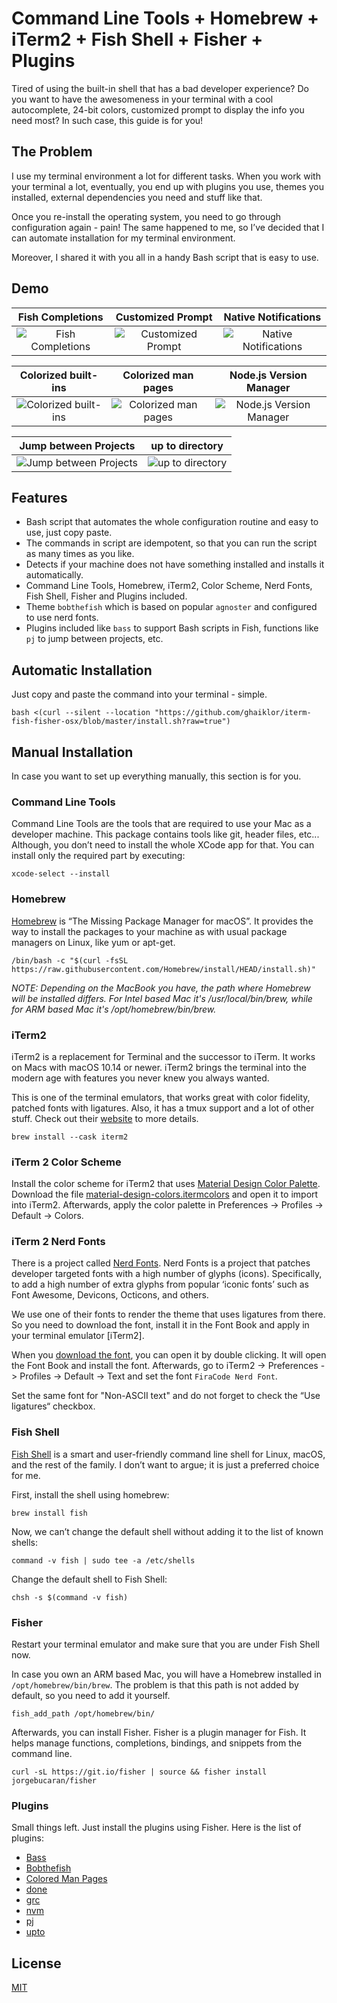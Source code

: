 # Command Line Tools + Homebrew + iTerm2 + Fish Shell + Fisher + Plugins

Tired of using the built-in shell that has a bad developer experience?
Do you want to have the awesomeness in your terminal with a cool autocomplete, 24-bit colors, customized prompt to display the info you need most?
In such case, this guide is for you!

## The Problem

I use my terminal environment a lot for different tasks.
When you work with your terminal a lot, eventually, you end up with plugins you use, themes you installed, external dependencies you need and stuff like that.

Once you re-install the operating system, you need to go through configuration again - pain!
The same happened to me, so I’ve decided that I can automate installation for my terminal environment.

Moreover, I shared it with you all in a handy Bash script that is easy to use.

## Demo

|    Fish Completions    |    Customized Prompt    |    Native Notifications    |
| :--------------------: | :---------------------: | :------------------------: |
| ![Fish Completions][1] | ![Customized Prompt][2] | ![Native Notifications][4] |

|    Colorized built-ins    |    Colorized man pages    |    Node.js Version Manager    |
| :-----------------------: | :-----------------------: | :---------------------------: |
| ![Colorized built-ins][3] | ![Colorized man pages][5] | ![Node.js Version Manager][6] |

|    Jump between Projects    |    up to directory    |
| :-------------------------: | :-------------------: |
| ![Jump between Projects][7] | ![up to directory][8] |

## Features

- Bash script that automates the whole configuration routine and easy to use, just copy paste.
- The commands in script are idempotent, so that you can run the script as many times as you like.
- Detects if your machine does not have something installed and installs it automatically.
- Command Line Tools, Homebrew, iTerm2, Color Scheme, Nerd Fonts, Fish Shell, Fisher and Plugins included.
- Theme `bobthefish` which is based on popular `agnoster` and configured to use nerd fonts.
- Plugins included like `bass` to support Bash scripts in Fish, functions like `pj` to jump between projects, etc.

## Automatic Installation

Just copy and paste the command into your terminal - simple.

```shell
bash <(curl --silent --location "https://github.com/ghaiklor/iterm-fish-fisher-osx/blob/master/install.sh?raw=true")
```

## Manual Installation

In case you want to set up everything manually, this section is for you.

### Command Line Tools

Command Line Tools are the tools that are required to use your Mac as a developer machine.
This package contains tools like git, header files, etc...
Although, you don’t need to install the whole XCode app for that.
You can install only the required part by executing:

```shell
xcode-select --install
```

### Homebrew

[Homebrew](https://brew.sh) is “The Missing Package Manager for macOS”.
It provides the way to install the packages to your machine as with usual package managers on Linux, like yum or apt-get.

```shell
/bin/bash -c "$(curl -fsSL https://raw.githubusercontent.com/Homebrew/install/HEAD/install.sh)"
```

*NOTE: Depending on the MacBook you have, the path where Homebrew will be installed differs. For Intel based Mac it's /usr/local/bin/brew, while for ARM based Mac it's /opt/homebrew/bin/brew.*

### iTerm2

iTerm2 is a replacement for Terminal and the successor to iTerm.
It works on Macs with macOS 10.14 or newer.
iTerm2 brings the terminal into the modern age with features you never knew you always wanted.

This is one of the terminal emulators, that works great with color fidelity, patched fonts with ligatures.
Also, it has a tmux support and a lot of other stuff.
Check out their [website](https://iterm2.com) to more details.

```shell
brew install --cask iterm2
```

### iTerm 2 Color Scheme

Install the color scheme for iTerm2 that uses [Material Design Color Palette](https://github.com/MartinSeeler/iterm2-material-design).
Download the file [material-design-colors.itermcolors](https://github.com/MartinSeeler/iterm2-material-design/blob/6bd6c8b3627d079ed3ed74e152b12b1db1eb3a6b/material-design-colors.itermcolors?raw=true) and open it to import into iTerm2.
Afterwards, apply the color palette in Preferences -> Profiles -> Default -> Colors.

### iTerm 2 Nerd Fonts

There is a project called [Nerd Fonts](https://github.com/ryanoasis/nerd-fonts).
Nerd Fonts is a project that patches developer targeted fonts with a high number of glyphs (icons).
Specifically, to add a high number of extra glyphs from popular ‘iconic fonts’ such as Font Awesome, Devicons, Octicons, and others.

We use one of their fonts to render the theme that uses ligatures from there.
So you need to download the font, install it in the Font Book and apply in your terminal emulator [iTerm2].

When you [download the font](https://github.com/ryanoasis/nerd-fonts/blob/bc4416e176d4ac2092345efd7bcb4abef9d6411e/patched-fonts/FiraCode/Retina/complete/Fira%20Code%20Retina%20Nerd%20Font%20Complete.ttf?raw=true), you can open it by double clicking.
It will open the Font Book and install the font.
Afterwards, go to iTerm2 -> Preferences -> Profiles -> Default -> Text and set the font `FiraCode Nerd Font`.

Set the same font for "Non-ASCII text" and do not forget to check the “Use ligatures“ checkbox.

### Fish Shell

[Fish Shell](https://fishshell.com) is a smart and user-friendly command line shell for Linux, macOS, and the rest of the family.
I don’t want to argue; it is just a preferred choice for me.

First, install the shell using homebrew:

```shell
brew install fish
```

Now, we can’t change the default shell without adding it to the list of known shells:

```shell
command -v fish | sudo tee -a /etc/shells
```

Change the default shell to Fish Shell:

```shell
chsh -s $(command -v fish)
```

### Fisher

Restart your terminal emulator and make sure that you are under Fish Shell now.

In case you own an ARM based Mac, you will have a Homebrew installed in `/opt/homebrew/bin/brew`.
The problem is that this path is not added by default, so you need to add it yourself.

```shell
fish_add_path /opt/homebrew/bin/
```

Afterwards, you can install Fisher.
Fisher is a plugin manager for Fish.
It helps manage functions, completions, bindings, and snippets from the command line.

```shell
curl -sL https://git.io/fisher | source && fisher install jorgebucaran/fisher
```

### Plugins

Small things left.
Just install the plugins using Fisher.
Here is the list of plugins:

- [Bass](https://github.com/edc/bass)
- [Bobthefish](https://github.com/oh-my-fish/theme-bobthefish)
- [Colored Man Pages](https://github.com/PatrickF1/colored_man_pages.fish)
- [done](https://github.com/franciscolourenco/done)
- [grc](https://github.com/oh-my-fish/plugin-grc)
- [nvm](https://github.com/jorgebucaran/nvm.fish)
- [pj](https://github.com/oh-my-fish/plugin-pj)
- [upto](https://github.com/Markcial/upto)

## License

[MIT](./LICENSE)

[1]: https://user-images.githubusercontent.com/3625244/122684115-468cb880-d20c-11eb-85a9-4f3d3f790027.gif
[2]: https://user-images.githubusercontent.com/3625244/122684124-4d1b3000-d20c-11eb-8975-35e346f92426.gif
[3]: https://user-images.githubusercontent.com/3625244/122684118-4987a900-d20c-11eb-815c-5604782cc64e.gif
[4]: https://user-images.githubusercontent.com/3625244/122684116-48ef1280-d20c-11eb-99d1-527c65b79f38.gif
[5]: https://user-images.githubusercontent.com/3625244/122684106-3ecd1400-d20c-11eb-8244-70172454a73b.gif
[6]: https://user-images.githubusercontent.com/3625244/122684120-4b516c80-d20c-11eb-82a8-497067fe682b.gif
[7]: https://user-images.githubusercontent.com/3625244/122684121-4c829980-d20c-11eb-8f6f-8cc8b0f063c6.gif
[8]: https://user-images.githubusercontent.com/3625244/122684125-4f7d8a00-d20c-11eb-8fd3-9685b4605322.gif
